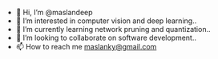 - 👋 Hi, I’m @maslandeep
- 👀 I’m interested in computer vision and deep learning..
- 🌱 I’m currently learning network pruning and quantization..
- 💞️ I’m looking to collaborate on software development..
- 📫 How to reach me maslanky@gmail.com

<!---
maslandeep/maslandeep is a ✨ special ✨ repository because its `README.md` (this file) appears on your GitHub profile.
You can click the Preview link to take a look at your changes.
--->
